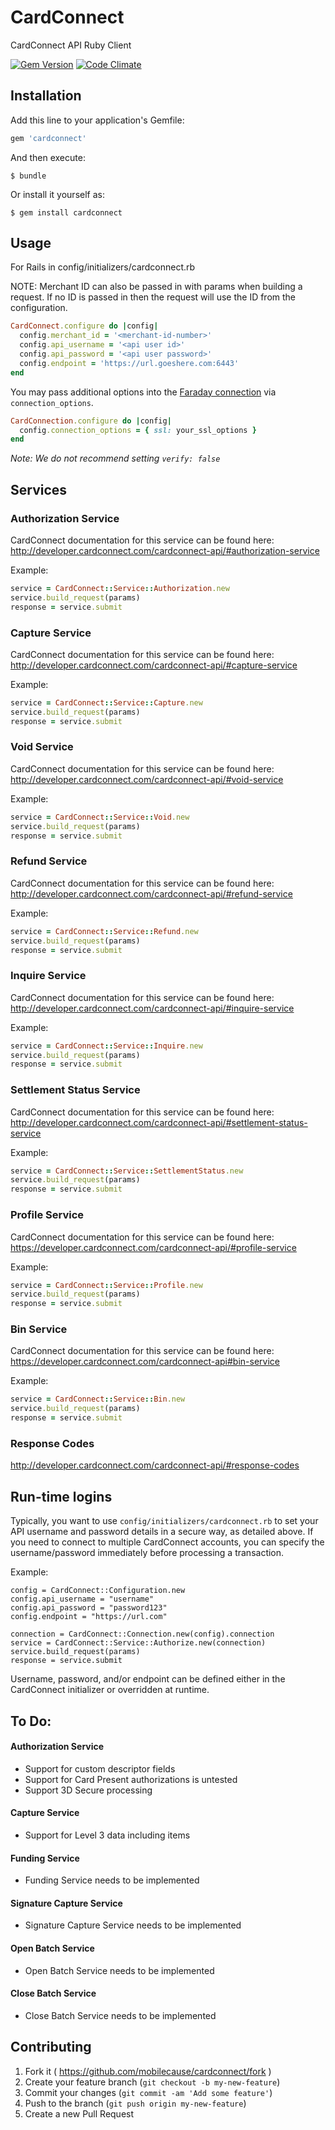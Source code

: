 # CardConnect

CardConnect API Ruby Client

[![Gem Version](https://badge.fury.io/rb/cardconnect.svg)](http://badge.fury.io/rb/cardconnect)
[![Code Climate](https://codeclimate.com/github/mobilecause/cardconnect/badges/gpa.svg)](https://codeclimate.com/github/mobilecause/cardconnect)

## Installation

Add this line to your application's Gemfile:

```ruby
gem 'cardconnect'
```

And then execute:

    $ bundle

Or install it yourself as:

    $ gem install cardconnect

## Usage

For Rails in config/initializers/cardconnect.rb

NOTE: Merchant ID can also be passed in with params when building a request. If no ID is passed in then the request will use the ID from the configuration.

```ruby
CardConnect.configure do |config|
  config.merchant_id = '<merchant-id-number>'
  config.api_username = '<api user id>'
  config.api_password = '<api user password>'
  config.endpoint = 'https://url.goeshere.com:6443'
end
```

You may pass additional options into the [Faraday connection](https://github.com/lostisland/faraday/blob/master/lib/faraday/connection.rb) via `connection_options`.

```ruby
CardConnection.configure do |config|
  config.connection_options = { ssl: your_ssl_options }
end
```

_Note: We do not recommend setting `verify: false`_

## Services

### Authorization Service

CardConnect documentation for this service can be found here: http://developer.cardconnect.com/cardconnect-api/#authorization-service

Example:

```ruby
service = CardConnect::Service::Authorization.new
service.build_request(params)
response = service.submit
```

### Capture Service

CardConnect documentation for this service can be found here: http://developer.cardconnect.com/cardconnect-api/#capture-service

Example:

```ruby
service = CardConnect::Service::Capture.new
service.build_request(params)
response = service.submit
```

### Void Service

CardConnect documentation for this service can be found here: http://developer.cardconnect.com/cardconnect-api/#void-service

Example:

```ruby
service = CardConnect::Service::Void.new
service.build_request(params)
response = service.submit
```

### Refund Service

CardConnect documentation for this service can be found here: http://developer.cardconnect.com/cardconnect-api/#refund-service

Example:

```ruby
service = CardConnect::Service::Refund.new
service.build_request(params)
response = service.submit
```

### Inquire Service

CardConnect documentation for this service can be found here: http://developer.cardconnect.com/cardconnect-api/#inquire-service

Example:

```ruby
service = CardConnect::Service::Inquire.new
service.build_request(params)
response = service.submit
```

### Settlement Status Service

CardConnect documentation for this service can be found here: http://developer.cardconnect.com/cardconnect-api/#settlement-status-service

Example:

```ruby
service = CardConnect::Service::SettlementStatus.new
service.build_request(params)
response = service.submit
```

### Profile Service

CardConnect documentation for this service can be found here: https://developer.cardconnect.com/cardconnect-api/#profile-service

Example:

```ruby
service = CardConnect::Service::Profile.new
service.build_request(params)
response = service.submit
```

### Bin Service

CardConnect documentation for this service can be found here: https://developer.cardconnect.com/cardconnect-api#bin-service

Example:

```ruby
service = CardConnect::Service::Bin.new
service.build_request(params)
response = service.submit
```

### Response Codes

http://developer.cardconnect.com/cardconnect-api/#response-codes

## Run-time logins
Typically, you want to use `config/initializers/cardconnect.rb` to set your API username and password details in a secure way, as detailed above. If you need to connect to multiple CardConnect accounts, you can specify the username/password immediately before processing a transaction.

Example:
```
config = CardConnect::Configuration.new
config.api_username = "username"
config.api_password = "password123"
config.endpoint = "https://url.com"

connection = CardConnect::Connection.new(config).connection
service = CardConnect::Service::Authorize.new(connection)
service.build_request(params)
response = service.submit
```
Username, password, and/or endpoint can be defined either in the CardConnect initializer or overridden at runtime.

## To Do:

#### Authorization Service

* Support for custom descriptor fields
* Support for Card Present authorizations is untested
* Support 3D Secure processing

#### Capture Service

* Support for Level 3 data including items

#### Funding Service

* Funding Service needs to be implemented

#### Signature Capture Service

* Signature Capture Service needs to be implemented

#### Open Batch Service

* Open Batch Service needs to be implemented

#### Close Batch Service

* Close Batch Service needs to be implemented

## Contributing

1. Fork it ( https://github.com/mobilecause/cardconnect/fork )
2. Create your feature branch (`git checkout -b my-new-feature`)
3. Commit your changes (`git commit -am 'Add some feature'`)
4. Push to the branch (`git push origin my-new-feature`)
5. Create a new Pull Request
